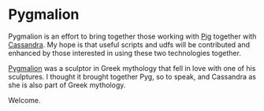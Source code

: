 Pygmalion
=========

Pygmalion is an effort to bring together those working with [Pig](http://pig.apache.org) together with [Cassandra](http://cassandra.apache.org).  My hope is that useful scripts and udfs will be contributed and enhanced
by those interested in using these two technologies together.

[Pygmalion](http://en.wikipedia.org/wiki/Pygmalion_%28mythology%29") was a sculptor in Greek mythology that fell in love with one of his sculptures.  I thought it brought together
Pyg, so to speak, and Cassandra as she is also part of Greek mythology.

Welcome.